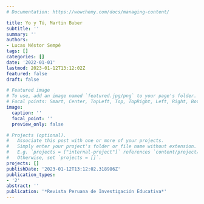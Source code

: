```yaml
---
# Documentation: https://wowchemy.com/docs/managing-content/

title: Yo y Tú, Martin Buber
subtitle: ''
summary: ''
authors:
- Lucas Néstor Sempé
tags: []
categories: []
date: '2022-01-01'
lastmod: 2023-01-12T13:12:02Z
featured: false
draft: false

# Featured image
# To use, add an image named `featured.jpg/png` to your page's folder.
# Focal points: Smart, Center, TopLeft, Top, TopRight, Left, Right, BottomLeft, Bottom, BottomRight.
image:
  caption: ''
  focal_point: ''
  preview_only: false

# Projects (optional).
#   Associate this post with one or more of your projects.
#   Simply enter your project's folder or file name without extension.
#   E.g. `projects = ["internal-project"]` references `content/project/deep-learning/index.md`.
#   Otherwise, set `projects = []`.
projects: []
publishDate: '2023-01-12T13:12:02.318986Z'
publication_types:
- '2'
abstract: ''
publication: '*Revista Peruana de Investigación Educativa*'
---
```

